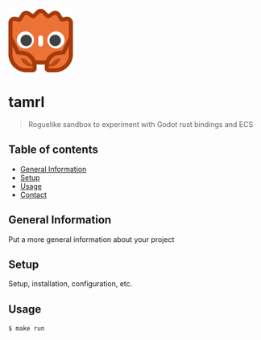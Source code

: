 ![Project Logo](./godot/assets/godot-ferris-128x128.png)

# tamrl
> Roguelike sandbox to experiment with Godot rust bindings and ECS 

## Table of contents
* [General Information](#general-information)
* [Setup](#setup)
* [Usage](#usage)
* [Contact](#contact)

## General Information
Put a more general information about your project

## Setup
Setup, installation, configuration, etc.

## Usage
```shell
$ make run
```
